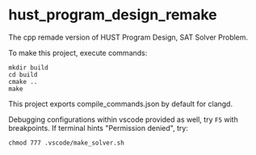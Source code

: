 # hust_program_design_remake
The cpp remade version of HUST Program Design, SAT Solver Problem.

To make this project, execute commands:
```shell
mkdir build
cd build
cmake ..
make
```

This project exports compile_commands.json by default for clangd.

Debugging configurations within vscode provided as well, try ```F5``` with breakpoints.
If terminal hints "Permission denied", try:
```shell
chmod 777 .vscode/make_solver.sh
```
